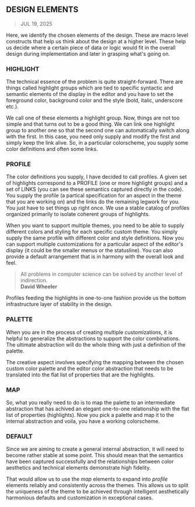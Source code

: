 ## DESIGN ELEMENTS
> JUL 19, 2025

Here, we identify the chosen elements of the design.
These are macro level constructs that help us think
about the design at a higher level.
These help us decide where a certain piece of data or
logic would fit in the overall design during implementation
and later in grasping what's going on.

### HIGHLIGHT

The technical essence of the problem is quite straight-forward.
There are things called highlight groups which are tied to specific
syntactic and semantic elements of the display in the editor and
you have to set the foreground color, background color and the style
(bold, italic, underscore etc.).

We call one of these elements a highlight group.
Now, things are not too simple and that turns out to be a good thing.
We can link one highlight group to another one so that the second one
can automatically switch along with the first.
In this case, you need only supply and modify the first and simply
keep the link alive.
So, in a particular colorscheme, you supply some color definitions
and often some links.

### PROFILE

The color definitions you supply, I have decided to call profiles.
A given set of highlights correspond to a PROFILE (one or more highlight
groups) and a set of LINKS (you can see these semantics captured directly
in the code).  You supply the profile (a partical specification for
an aspect in the theme that you are working on) and the links do the
remaining legwork for you.  You just have to set things up right once.
We use a stable catalog of profiles organized primarily to isolate
coherent groups of highlights.

When you want to support multiple themes, you need to be able
to supply different colors and styling for each specific custom theme.
You simply supply the same profile with different color and style
definitions.  Now you can support multiple customizations for
a particular aspect of the editor's display (it could be the smaller
menus or the statusline).  You can also provide a default arrangement
that is in harmony with the overall look and feel.

> All problems in computer science can be solved by another
> level of indirection.  
> **David Wheeler**

Profiles feeding the highlights in one-to-one fashion provide us
the bottom infrastructure layer of stability in the design.

### PALETTE

When you are in the process of creating multiple customizations,
it is helpful to generalize the abstractions to support the color
combinations.  The ultimate abstraction will do the whole thing
with just a definition of the palette.

The creative aspect involves specifying the mapping between
the chosen custom color palette and the editor color abstraction
that needs to be translated into the flat list of properties that
are the highlights.

### MAP

So, what you really need to do is to map the palette to
an intermediate abstraction that has achived an elegant
one-to-one relationship with the flat list of properties (highlights).
Now you pick a palette and map it to the internal abstraction
and voila, you have a working colorscheme.

### DEFAULT

Since we are aiming to create a general internal abstraction,
it will need to become rather stable at some point.
This should mean that the semantics have been captured successfully
and the relationships between color aesthetics and technical
elements demonstrate high fidelity.

That would allow us to use the _map_ elements to expand into _profile_
elements reliably and consistently across the themes.
This allows us to split the uniqueness of the theme to be achieved
through intelligent aesthetically harmonious defaults and customization
in exceptional cases.
